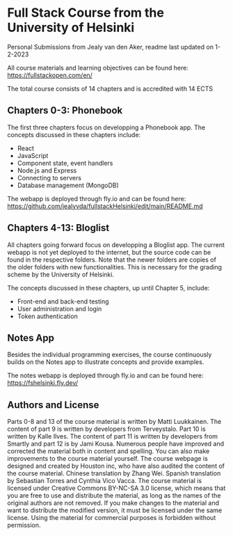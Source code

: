 # Full Stack Course from the University of Helsinki
Personal Submissions from Jealy van den Aker, readme last updated on 1-2-2023

All course materials and learning objectives can be found here: https://fullstackopen.com/en/

The total course consists of 14 chapters and is accredited with 14 ECTS

## Chapters 0-3: Phonebook
The first three chapters focus on developping a Phonebook app. The concepts discussed in these chapters include:
* React
* JavaScript
* Component state, event handlers
* Node.js and Express
* Connecting to servers
* Database management (MongoDB)

The webapp is deployed through fly.io and can be found here: https://github.com/jealyvda/fullstackHelsinki/edit/main/README.md 

## Chapters 4-13: Bloglist
All chapters going forward focus on developping a Bloglist app. The current webapp is not yet deployed to the internet, but the source code can be found in the respective folders. Note that the newer folders are copies of the older folders with new functionalities. This is necessary for the grading scheme by the University of Helsinki.

The concepts discussed in these chapters, up until Chapter 5, include:
* Front-end and back-end testing
* User administration and login
* Token authentication

## Notes App
Besides the individual programming exercises, the course continuously builds on the Notes app to illustrate concepts and provide examples. 

The notes webapp is deployed through fly.io and can be found here:
https://fshelsinki.fly.dev/

## Authors and License

Parts 0-8 and 13 of the course material is written by Matti Luukkainen. The content of part 9 is written by developers from Terveystalo. Part 10 is written by Kalle Ilves. The content of part 11 is written by developers from Smartly and part 12 is by Jami Kousa. Numerous people have improved and corrected the material both in content and spelling. You can also make improvements to the course material yourself. The course webpage is designed and created by Houston inc, who have also audited the content of the course material. Chinese translation by Zhang Wei. Spanish translation by Sebastian Torres and Cynthia Vico Vacca.
The course material is licensed under Creative Commons BY-NC-SA 3.0 license, which means that you are free to use and distribute the material, as long as the names of the original authors are not removed. If you make changes to the material and want to distribute the modified version, it must be licensed under the same license. Using the material for commercial purposes is forbidden without permission.
